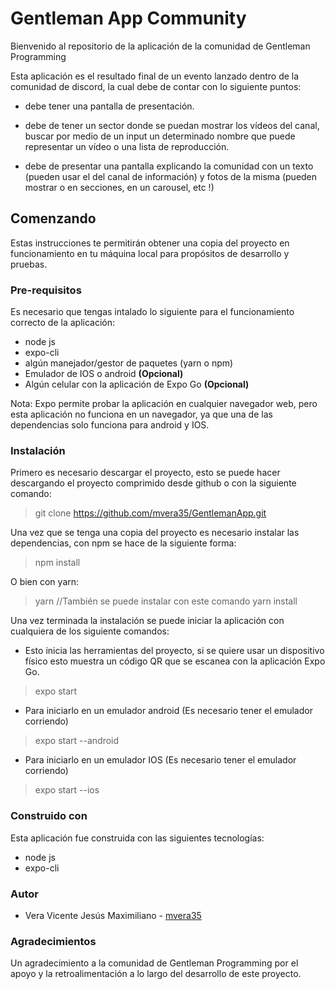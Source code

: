 # Gentleman App Community
Bienvenido al repositorio de la aplicación de la comunidad de Gentleman Programming

Esta aplicación es el resultado final de un evento lanzado dentro de la comunidad de discord, la cual debe de contar con lo siguiente puntos:

- debe tener una pantalla de presentación.

- debe de tener un sector donde se puedan mostrar los vídeos del canal, buscar por medio de un input un determinado nombre que puede representar un vídeo o una lista de reproducción.

- debe de presentar una pantalla explicando la comunidad con un texto (pueden usar el del canal de información) y fotos de la misma (pueden mostrar o en secciones, en un carousel, etc !)

## Comenzando
Estas instrucciones te permitirán obtener una copia del proyecto en funcionamiento en tu máquina local para propósitos de desarrollo y pruebas.

### Pre-requisitos
Es necesario que tengas intalado lo siguiente para el funcionamiento correcto de la aplicación:
- node js
- expo-cli
- algún manejador/gestor de paquetes (yarn o npm)
- Emulador de IOS o android **(Opcional)**
- Algún celular con la aplicación de Expo Go **(Opcional)**

Nota: Expo permite probar la aplicación en cualquier navegador web, pero esta aplicación no funciona en un navegador, ya que una de las dependencias solo funciona para android y IOS.
### Instalación
Primero es necesario descargar el proyecto, esto se puede hacer descargando el proyecto comprimido desde github o con la siguiente comando: 
> git clone https://github.com/mvera35/GentlemanApp.git

Una vez que se tenga una copia del proyecto es necesario instalar las dependencias, con npm se hace de la siguiente forma:
> npm install

O bien con yarn:
> yarn 
//También se puede instalar con este comando
yarn install

Una vez terminada la instalación se puede iniciar la aplicación con cualquiera de los siguiente comandos:
- Esto inicia las herramientas del proyecto, si se quiere usar un dispositivo físico esto muestra un código QR que se escanea con la aplicación Expo Go.

> expo start

- Para iniciarlo en un emulador android (Es necesario tener el emulador corriendo)

> expo start --android

- Para iniciarlo en un emulador IOS (Es necesario tener el emulador corriendo)

> expo start --ios

### Construido con
Esta aplicación fue construida con las siguientes tecnologías:
- node js
- expo-cli

### Autor
- Vera Vicente Jesús Maximiliano - [mvera35](https://github.com/mvera35 "mvera35")

### Agradecimientos
Un agradecimiento a la comunidad de Gentleman Programming por el apoyo y la retroalimentación a lo largo del desarrollo de este proyecto.
